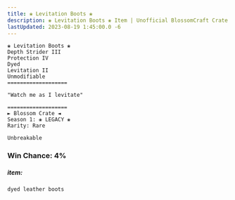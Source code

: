 ```yaml
---
title: ❀ Levitation Boots ❀
description: ❀ Levitation Boots ❀ Item | Unofficial BlossomCraft Crate & Item Documentation
lastUpdated: 2023-08-19 1:45:00.0 -6
---
```

```
❀ Levitation Boots ❀
Depth Strider III
Protection IV
Dyed
Levitation II
Unmodifiable
===================

"Watch me as I levitate"

===================
► Blossom Crate ◄
Season 1: ❀ LEGACY ❀
Rarity: Rare

Unbreakable
```
### Win Chance: 4%

##### item:
`dyed leather boots`